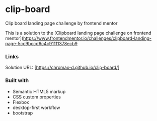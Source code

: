 # clip-board
Clip board landing page challenge by frontend mentor

This is a solution to the [Clipboard landing page challenge on frontend mentor](https://www.frontendmentor.io/challenges/clipboard-landing-page-5cc9bccd6c4c91111378ecb9

### Links

Solution URL: [https://chromax-d.github.io/clip-board/]

### Built with

- Semantic HTML5 markup
- CSS custom properties
- Flexbox
- desktop-first workflow
- bootstrap

